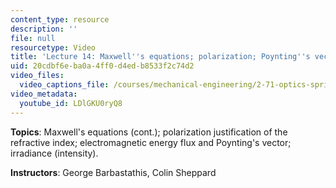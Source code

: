```yaml
---
content_type: resource
description: ''
file: null
resourcetype: Video
title: 'Lecture 14: Maxwell''s equations; polarization; Poynting''s vector'
uid: 20cdbf6e-ba0a-4ff0-d4ed-b8533f2c74d2
video_files:
  video_captions_file: /courses/mechanical-engineering/2-71-optics-spring-2009/video-lectures/lecture-14-maxwells-equations-polarization-poyntings-vector/LDlGKU0ryQ8.vtt
video_metadata:
  youtube_id: LDlGKU0ryQ8
---
```


**Topics**: Maxwell's equations (cont.); polarization justification of the refractive index; electromagnetic energy flux and Poynting's vector; irradiance (intensity).

**Instructors**: George Barbastathis, Colin Sheppard